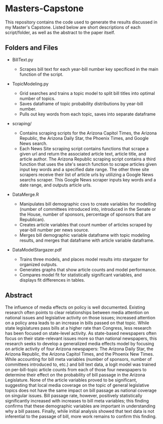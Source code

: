 # Masters-Capstone
This repository contains the code used to generate the results discussed in my Master's Capstone. Listed below are short descriptions of each script/folder, as well as the abstract to the paper itself.

## Folders and Files

- BillText.py
  - Scrapes bill text for each year-bill number key specificed in the main function of the script.
  
- TopicModeling.py
  - Grid searches and trains a topic model to split bill titles into optimal number of topics. 
  - Saves dataframe of topic probability distributions by year-bill number.
  - Pulls out key words from each topic, saves into separate dataframe
  
- scraping/
  - Contains scraping scripts for the Arizona Capitol Times, the Arizona Republic, the Arizona Daily Star, the Phoenix Times, and Google News search. 
  - Each News Site scraping script contains functions that scrape a given url and return the associated article text, article title, and article author. The Arizona Republic scraping script contains a third function that uses the site's search function to scrape articles given input key words and a specified date range. The other three site scrapers receive their list of article urls by utilizing a Google News searchs scraper. This Google News scraper inputs key words and a date range, and outputs article urls.
  
- DataMerge.R
  - Manipulates bill demographic csvs to create variables for modelling (number of committees introduced into, introduced in the Senate or the House, number of sponsors, percentage of sponsors that are Republican).
  - Creates article variables that count number of articles scraped by year-bill number per news source.
  - Merges bill demographic variable dataframe with topic modeling results, and merges that dataframe with article variable dataframe.
  
- DataModelStargazer.pdf
  - Trains three models, and places model results into stargazer for organized outputs.
  - Generates graphs that show article counts and model performance.
  - Compares model fit for statistically significant variables, and displays fit differences in tables.
  
## Abstract

The influence of media effects on policy is well documented. Existing research often points to clear relationships between media attention on national issues and legislative activity on those issues; increased attention on a policy area leads to an increase in bills passed on that topic. While state legislatures pass bills at a higher rate than Congress, less research has been focused on state-level activity. As state-based newspapers often focus on their state-relevant issues more so than national newspapers, this research seeks to develop a generalized media effects model by focusing on article activity of four Arizona newspapers: The Arizona Daily Star, the Arizona Republic, the Arizona Capitol Times, and the Phoenix New Times. While accounting for bill meta variables (number of sponsors, number of committees introduced to, etc.) and bill text data, a logit model was trained on per-bill-topic article counts from each of those four newspapers to determine their effect on the probability of bill passage in the Arizona Legislature. None of the article variables proved to be significant, suggesting that local media coverage on the topic of general legislative topics does not have the same impact on bill passage as national coverage on singular issues. Bill passage rate, however, positively statistically significantly increased with increases to bill meta variables; this finding confirms that these demographic variables are important in understanding why a bill passes. Finally, while initial analysis showed that text data is not inferential to the passage of bill, more work remains to confirm this finding.
